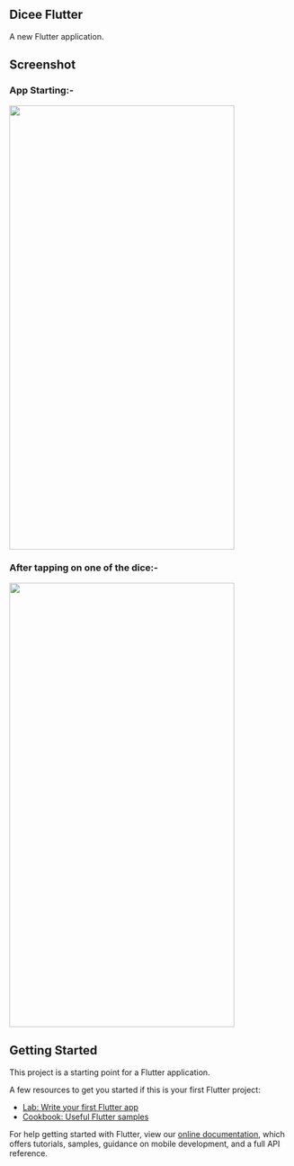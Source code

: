 ## Dicee Flutter

A new Flutter application.

## Screenshot

### App Starting:-
<img src= "https://user-images.githubusercontent.com/42904172/119140188-83c12780-ba61-11eb-93d1-b70598acc434.png" width = "400" height = "790">

### After tapping on one of the dice:-
<img src= "https://user-images.githubusercontent.com/42904172/119140393-b8cd7a00-ba61-11eb-9289-f88bf92ab01d.png" width = "400" height = "790">


## Getting Started

This project is a starting point for a Flutter application.

A few resources to get you started if this is your first Flutter project:

- [Lab: Write your first Flutter app](https://flutter.dev/docs/get-started/codelab)
- [Cookbook: Useful Flutter samples](https://flutter.dev/docs/cookbook)

For help getting started with Flutter, view our
[online documentation](https://flutter.dev/docs), which offers tutorials,
samples, guidance on mobile development, and a full API reference.
